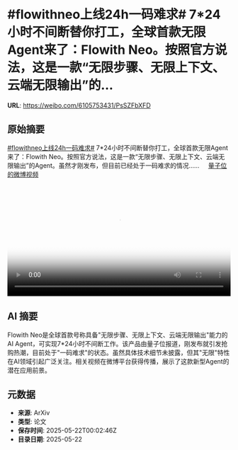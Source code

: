 # #flowithneo上线24h一码难求# 7*24小时不间断替你打工，全球首款无限Agent来了：Flowith Neo。按照官方说法，这是一款“无限步骤、无限上下文、云端无限输出”的...

**URL**: https://weibo.com/6105753431/PsSZFbXFD

## 原始摘要

<a href="https://m.weibo.cn/search?containerid=231522type%3D1%26t%3D10%26q%3D%23flowithneo%E4%B8%8A%E7%BA%BF24h%E4%B8%80%E7%A0%81%E9%9A%BE%E6%B1%82%23&amp;extparam=%23flowithneo%E4%B8%8A%E7%BA%BF24h%E4%B8%80%E7%A0%81%E9%9A%BE%E6%B1%82%23" data-hide=""><span class="surl-text">#flowithneo上线24h一码难求#</span></a> 7*24小时不间断替你打工，全球首款无限Agent来了：Flowith Neo。按照官方说法，这是一款“无限步骤、无限上下文、云端无限输出”的Agent。虽然才刚发布，但目前已经处于一码难求的情况…… <a href="https://video.weibo.com/show?fid=1034:5168845208354856" data-hide=""><span class="url-icon"><img style="width: 1rem;height: 1rem" src="https://h5.sinaimg.cn/upload/2015/09/25/3/timeline_card_small_video_default.png" referrerpolicy="no-referrer"></span><span class="surl-text">量子位的微博视频</span></a> <br clear="both"><div style="clear: both"></div><video controls="controls" poster="https://tvax4.sinaimg.cn/orj480/006Fd7o3ly1i1nesadn3ej30u01hcgps.jpg" style="width: 100%"><source src="https://f.video.weibocdn.com/o0/QY5Xg7zflx08oqklFJm801041200i8EA0E010.mp4?label=mp4_720p&amp;template=720x1280.24.0&amp;ori=0&amp;ps=1CwnkDw1GXwCQx&amp;Expires=1747875532&amp;ssig=TcELjJaq81&amp;KID=unistore,video"><source src="https://f.video.weibocdn.com/o0/iLlaHhYflx08oqklk2Xe01041200auWl0E010.mp4?label=mp4_hd&amp;template=540x960.24.0&amp;ori=0&amp;ps=1CwnkDw1GXwCQx&amp;Expires=1747875532&amp;ssig=f96v5h2M75&amp;KID=unistore,video"><source src="https://f.video.weibocdn.com/o0/IMLZde2Hlx08oqklkmZa010412005DAc0E010.mp4?label=mp4_ld&amp;template=360x640.24.0&amp;ori=0&amp;ps=1CwnkDw1GXwCQx&amp;Expires=1747875532&amp;ssig=8h%2Fdc8EAtE&amp;KID=unistore,video"><p>视频无法显示，请前往<a href="https://video.weibo.com/show?fid=1034%3A5168845208354856" target="_blank" rel="noopener noreferrer">微博视频</a>观看。</p></video>

## AI 摘要

Flowith Neo是全球首款号称具备"无限步骤、无限上下文、云端无限输出"能力的AI Agent，可实现7*24小时不间断工作。该产品由量子位报道，刚发布就引发抢购热潮，目前处于"一码难求"的状态。虽然具体技术细节未披露，但其"无限"特性在AI领域引起广泛关注。相关视频在微博平台获得传播，展示了这款新型Agent的潜在应用前景。

## 元数据

- **来源**: ArXiv
- **类型**: 论文
- **保存时间**: 2025-05-22T00:02:46Z
- **目录日期**: 2025-05-22
